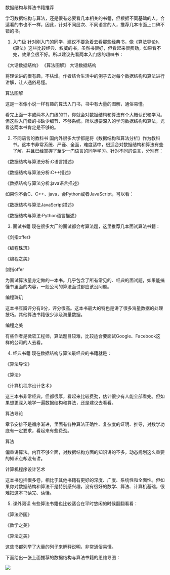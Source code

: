 数据结构与算法书籍推荐


 学习数据结构与算法，还是很有必要看几本相关的书籍，但根据不同基础的人，合适看的书也不一样，因此，针对不同层次、不同语言的人，推荐几本市面上口碑不错的书。

1. 入门级
针对刚入门的同学，建议不要急着去看那些经典书，像《算法导论》、《算法》这些比较经典、权威的书。虽然书很好，但看起来很费劲，如果看不完，效果会很不好。所以建议先看两本入门级的趣味书：

《大话数据结构》
《算法图解》
大话数据结构

将理论讲的很有趣，不枯燥。作者结合生活中的例子去对每个数据结构和算法进行讲解，让人通俗易懂。

算法图解

这是一本像小说一样有趣的算法入门书，书中有大量的图解，通俗易懂。

看完上面一本或两本入门级的书，你就会对数据结构和算法有个大概认识和学习。但这些入门级的书缺少细节、不够系统。所以想要深入的学习数据结构和算法，光看这两本书肯定是不够的。

2. 不同语言的教科书
国内外很多大学都是将《数据结构和算法分析》作为教科书。这本书非常系统、严谨、全面，难度适中，很适合对数据结构和算法有些了解，并且已经掌握了至少一门语言的同学学习。针对不同的语言，分别有：

《数据结构与算法分析:C语言描述》

《数据结构与算法分析:C++描述》

《数据结构与算法分析:java语言描述》

如果你不会C、C++、java，会Python或者JavaScript，可以看：

《数据结构与算法JavaScript描述》

《数据结构与算法:Python语言描述》

3. 面试书籍
现在很多大厂的面试都会考算法题，这里推荐几本面试算法书籍：

《剑指offer》

《编程珠玑》

《编程之美》

剑指offer

为面试算法量身定做的一本书。几乎包含了所有常见的、经典的面试题，如果能搞懂书里面的内容，一般公司的算法面试都应该没问题。

编程珠玑

这本书豆瓣评分有9分，评分很高。这本书最大的特色是讲了很多海量数据的处理技巧。其他算法书籍很少涉及海量数据。

编程之美

有些作者是微软工程师，算法题目较难，比较适合要面试Google、Facebook这样的公司的人去看。

4. 经典书籍
现在数据结构与算法最经典的书籍就是：

《算法导论》

《算法》

《计算机程序设计艺术》

这三本书非常经典，但都很厚，看起来比较费劲，估计很少有人能全部看完。但如果想更深入地学一遍数据结构和算法，还是建议去看看。

算法导论

章节安排不是循序渐进，里面有各种算法正确性、复杂度的证明、推导，对数学功底有一定要求，看起来有些费劲。

算法

偏重讲算法。内容不够全面，对数据结构方面的知识讲的不多，动态规划这么重要的知识点却没有讲。

计算机程序设计艺术

这本书包括很多卷，相比于其他书籍有更好的深度、广度、系统性和全面性。但如果你对数据结构和算法不是特别感兴趣，没有很好的数学、算法、计算机基础，很难把这本书读完、读懂。

5. 课外阅读
有些算法书籍也比较适合在平时悠闲的时候翻翻看看：

《算法帝国》

《数学之美》

《算法之美》

这些书都列举了大量的列子来解释说明，非常通俗易懂。

下面给出一张上面推荐的数据结构与算法书籍的思维导图：

 <img src="https://img-blog.csdnimg.cn/20190316184521362.png?x-oss-process=image/watermark,type_ZmFuZ3poZW5naGVpdGk,shadow_10,text_aHR0cHM6Ly9ibG9nLmNzZG4ubmV0L3NhbG1vbl96aGFuZw==,size_16,color_FFFFFF,t_70" />